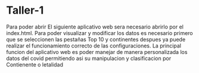 # Taller-1
Para poder abrir El siguiente aplicativo web sera necesario abrirlo por el index.html.
Para poder visualizar y modificar los datos es necesario primero que se seleccionen las pestañas Top 10 y continentes despues ya puede realizar el funcionamiento correcto de las configuraciones.
La principal funcion del aplicativo web es poder manejar de manera personalizada los datos del covid permitiendo asi su manipulacion y clasificacion por Contienente o letalidad

